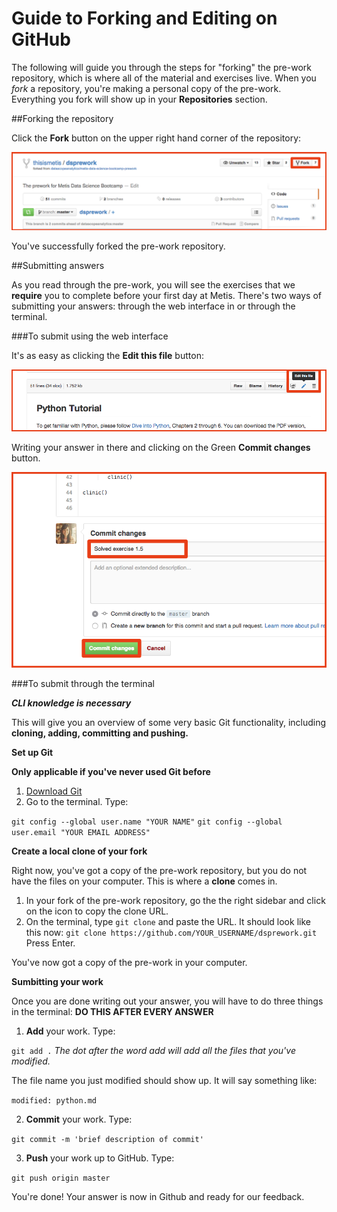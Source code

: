 # Guide to Forking and Editing on GitHub

The following will guide you through the steps for "forking" the pre-work repository, which is where all of the material and exercises live. When you _fork_ a repository, you're making a personal copy of the pre-work. Everything you fork will show up in your **Repositories** section.

##Forking the repository

Click the **Fork** button on the upper right hand corner of the repository:

![fork](img/forking_repo.png)

You've successfully forked the pre-work repository.

##Submitting answers

As you read through the pre-work, you will see the exercises that we **require** you to complete before your first day at Metis. There's two ways of submitting your answers: through the web interface in or through the terminal.

###To submit using the web interface

It's as easy as clicking the **Edit this file** button:

![fork](img/edit_file.png)

Writing your answer in there and clicking on the Green **Commit changes** button.

![fork](img/commit_file.png)

###To submit through the terminal

__*CLI knowledge is necessary*__

This will give you an overview of some very basic Git functionality, including **cloning, adding, committing and pushing.**

**Set up Git**

__Only applicable if you've never used Git before__

1. [Download Git](http://git-scm.com/downloads)
2. Go to the terminal. Type:

`git config --global user.name "YOUR NAME"`
`git config --global user.email "YOUR EMAIL ADDRESS"`

**Create a local clone of your fork**

Right now, you've got a copy of the pre-work repository, but you do not have the files on your computer. This is where a **clone** comes in.

1. In your fork of the pre-work repository, go the the right sidebar and click on the icon to copy the clone URL.
2. On the terminal, type `git clone` and paste the URL. It should look like this now:
`git clone https://github.com/YOUR_USERNAME/dsprework.git`  Press Enter.

You've now got a copy of the pre-work in your computer.

**Sumbitting your work**

Once you are done writing out your answer, you will have to do three things in the terminal:
**DO THIS AFTER EVERY ANSWER**

1. **Add** your work. Type:

`git add .`
_The dot after the word add will add all the files that you've modified._

The file name you just modified should show up. It will say something like:

`modified: python.md`

2. **Commit** your work. Type:

`git commit -m 'brief description of commit'`

3. **Push** your work up to GitHub. Type:

`git push origin master`

You're done! Your answer is now in Github and ready for our feedback.
